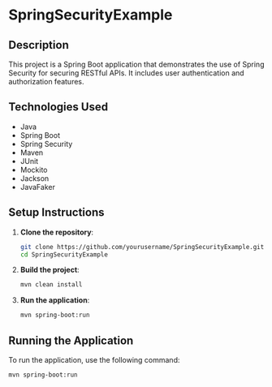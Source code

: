 # SpringSecurityExample

## Description
This project is a Spring Boot application that demonstrates the use of Spring Security for securing RESTful APIs. It includes user authentication and authorization features.

## Technologies Used
- Java
- Spring Boot
- Spring Security
- Maven
- JUnit
- Mockito
- Jackson
- JavaFaker

## Setup Instructions
1. **Clone the repository**:
    ```bash
    git clone https://github.com/yourusername/SpringSecurityExample.git
    cd SpringSecurityExample
    ```

2. **Build the project**:
    ```bash
    mvn clean install
    ```

3. **Run the application**:
    ```bash
    mvn spring-boot:run
    ```

## Running the Application
To run the application, use the following command:
```bash
mvn spring-boot:run